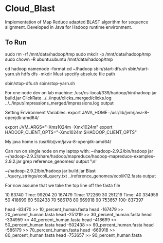 # Cloud_Blast

Implementation of Map Reduce adapted BLAST algorithm for sequence alignment.  Developed in Java for Hadoop runtime environment.

## To Run
sudo rm -rf /mnt/data/hadoop/tmp
sudo mkdir -p /mnt/data/hadoop/tmp
sudo chown -R ubuntu:ubuntu /mnt/data/hadoop/tmp

cd 
hadoop namenode -format
cd ~/hadoop
sbin/start-dfs.sh
sbin/start-yarn.sh
hdfs dfs -mkdir Must specify absolute file path


sbin/stop-dfs.sh
sbin/stop-yarn.sh

For one node dev on lab machine:
/usr/cs-local/339/hadoop/bin/hadoop jar build.jar ClickRate ../../input/clicks_merged/clicks.log ../../input/impressions_merged/impressions.log output

Setting Environment Variables:
export JAVA_HOME=/usr/lib/jvm/java-8-openjdk-amd64/

export JVM_ARGS="-Xms1024m -Xmx1024m"
export HADOOP_CLIENT_OPTS="-Xmx1024m $HADOOP_CLIENT_OPTS"

My java home is /usr/lib/jvm/java-8-openjdk-amd64/

Can run on single node on my laptop with:
~/hadoop-2.9.2/bin/hadoop jar ~/hadoop-2.9.2/share/hadoop/mapreduce/hadoop-mapreduce-examples-2.9.2.jar grep reference_genomes/ output '\n'

~/hadoop-2.9.2/bin/hadoop jar build.jar Blast ../query_strings/ecoli_query.txt ../reference_genomes/ecoliK12.fasta output

For now assume that we take the top line off the fasta file


10 83740 Time: 99204
20 167479 Time: 172269
30 251219 Time: 
40 334959
50 418699
60 502438
70 586178
80 669918
90 753657
100: 837397

head -83470 >> 10_percent_human.fasta
head -167479 >> 20_percent_human.fasta
head -251219 >> 30_percent_human.fasta
head -334959 >> 40_percent_human.fasta
head -418699 >> 50_percent_human.fasta
head -502438 >> 60_percent_human.fasta
head -586179 >> 70_percent_human.fasta
head -669918 >> 80_percent_human.fasta
head -753657 >> 90_percent_human.fasta